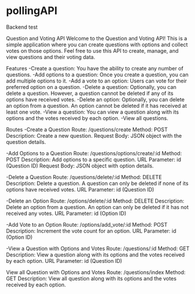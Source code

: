 # pollingAPI
Backend test

Question and Voting API
Welcome to the Question and Voting API! This is a simple application where you can create questions with options and collect votes on those options. Feel free to use this API to create, manage, and view questions and their voting data.

Features
-Create a question: You have the ability to create any number of questions.
-Add options to a question: Once you create a question, you can add multiple options to it.
-Add a vote to an option: Users can vote for their preferred option on a question.
-Delete a question: Optionally, you can delete a question. However, a question cannot be deleted if any of its options have received votes.
-Delete an option: Optionally, you can delete an option from a question. An option cannot be deleted if it has received at least one vote.
-View a question: You can view a question along with its options and the votes received by each option.
-View all questions.


Routes
-Create a Question
  Route: /questions/create
  Method: POST
  Description: Create a new question.
  Request Body: JSON object with the question details.

-Add Options to a Question
  Route: /questions/options/create/:id
  Method: POST
  Description: Add options to a specific question.
  URL Parameter: id (Question ID)
  Request Body: JSON object with option details.

-Delete a Question
  Route: /questions/delete/:id
  Method: DELETE
  Description: Delete a question. A question can only be deleted if none of its options have received votes.
  URL Parameter: id (Question ID)

-Delete an Option
  Route: /options/delete/:id
  Method: DELETE
  Description: Delete an option from a question. An option can only be deleted if it has not received any votes.
  URL Parameter: id (Option ID)

-Add Vote to an Option
  Route: /options/add_vote/:id
  Method: POST
  Description: Increment the vote count for an option.
  URL Parameter: id (Option ID)

-View a Question with Options and Votes
  Route: /questions/:id
  Method: GET
  Description: View a question along with its options and the votes received by each option.
  URL Parameter: id (Question ID)

View all Question with Options and Votes
Route: /questions/index
Method: GET
Description: View all question along with its options and the votes received by each option.
